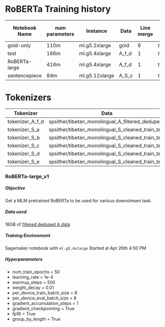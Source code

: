 # RoBERTa Training history

|Notebook Name  | num parameters | Instance      |Data   |Line merge | Tokenizer       | Vocab size | Train,val batch size | Tain,val split |
|---------------|----------------|---------------|-------|-----------|-----------------|------------|----------------------|----------------|
| gold-only     | 110m           | ml.g5.2xlarge | gold  | 6         | tokenizer_G     | 86761      | 16,16                | 1.9%           |
| test          | 166m           | ml.g5.4xlarge | A_f_d | 1         | tokenizer_A_f_d | 159159     | 24,24                | 11%            |
| RoBERTa-large | 416m           | ml.g5.4xlarge | A_f_d | 1         | tokenizer_A_f_d | 159159     | 24,24                | 11%            |
| sentencepiece | 84m            | ml.g5.12xlarge| A_S_c | 1         | tokenizer_S_b   | 52000      | 60,60                | 5%             |

# Tokenizers

|Tokenizer        | Data                                              | VOCAB_SIZE    | min_frequency | tokenizer.vocab_size| pre_tok   |
|-----------------|---------------------------------------------------|---------------|---------------|---------------------|-----------|
| tokenizer_A_f_d | spsither/tibetan_monolingual_A_filtered_deduped   | 256000        | 2             | 159159              | ByteLevel |
| tokenizer_S_a   | spsither/tibetan_monolingual_S_cleaned_train_test | 256000        | 2             | 121231              | ByteLevel |
| tokenizer_S_b   | spsither/tibetan_monolingual_S_cleaned_train_test | 52000         | 2             | 52000               | ByteLevel |
| tokenizer_S_c   | spsither/tibetan_monolingual_S_cleaned_train_test | 52000         | 2             | 52000               | Unigram   |
| tokenizer_S_d   | spsither/tibetan_monolingual_S_cleaned_train_test | 52000         | 2             | 52000               | Split     |
| tokenizer_S_e   | spsither/tibetan_monolingual_S_cleaned_train_test | 52000         | 3             | 52000               | ByteLevel |




### RoBERTa-large_v1

##### Objective
Get a MLM pretrained RoBERTa to be used for various downstream task.

##### Data used
18GB of [filtered deduped A data](https://huggingface.co/datasets/spsither/tibetan_monolingual_A_filtered_deduped)

##### Training Environment
Sagemaker notebook with `ml.g5.4xlarge`
Started at Apr 26th 4:50 PM

##### Hyperparameters
 - num_train_epochs = 50
 - learning_rate = 1e-4
 - warmup_steps = 500
 - weight_decay = 0.01
 - per_device_train_batch_size = 8
 - per_device_eval_batch_size  = 8
 - gradient_accumulation_steps = 1
 - gradient_checkpointing = True
 - fp16 = True
 - group_by_length = True
